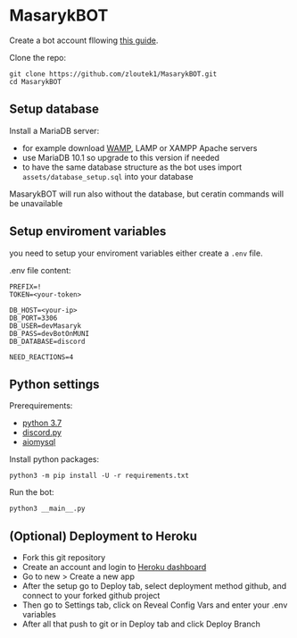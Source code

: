# MasarykBOT

Create a bot account fllowing [this guide](https://discordpy.readthedocs.io/en/latest/discord.html).

Clone the repo:
```
git clone https://github.com/zloutek1/MasarykBOT.git
cd MasarykBOT
```

## Setup database

Install a MariaDB server:
- for example download [WAMP](http://www.wampserver.com/en/), LAMP or XAMPP Apache servers
- use MariaDB 10.1 so upgrade to this version if needed
- to have the same database structure as the bot uses import `assets/database_setup.sql` into your database

MasarykBOT will run also without the database, but ceratin commands will be unavailable

## Setup enviroment variables

you need to setup your enviroment variables
either create a `.env` file.

.env file content:
```
PREFIX=!
TOKEN=<your-token>

DB_HOST=<your-ip>
DB_PORT=3306
DB_USER=devMasaryk
DB_PASS=devBotOnMUNI
DB_DATABASE=discord

NEED_REACTIONS=4
```

## Python settings

Prerequirements:
- [python 3.7](https://www.python.org/downloads/)
- [discord.py](https://discordpy.readthedocs.io/en/latest/intro.html#installing)
- [aiomysql](https://github.com/aio-libs/aiomysql)

Install python packages:
```
python3 -m pip install -U -r requirements.txt
```

Run the bot:
```
python3 __main__.py
```

## (Optional) Deployment to Heroku

- Fork this git repository
- Create an account and login to [Heroku dashboard](https://dashboard.heroku.com/apps)
- Go to new > Create a new app
- After the setup go to Deploy tab, select deployment method github, and connect to your forked github project
- Then go to Settings tab, click on Reveal Config Vars and enter your .env variables
- After all that push to git or in Deploy tab and click Deploy Branch
